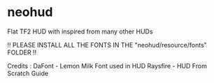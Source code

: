 # neohud
Flat TF2 HUD with inspired from many other HUDs

!! PLEASE INSTALL ALL THE FONTS IN THE "neohud/resource/fonts" FOLDER !!

Credits :
DaFont - Lemon Milk Font used in HUD
Raysfire - HUD From Scratch Guide
